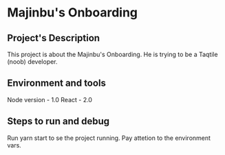 # Majinbu's Onboarding
## Project's Description
This project is about the Majinbu's Onboarding. He is trying to be a Taqtile (noob) developer.

## Environment and tools
Node version - 1.0
React - 2.0

## Steps to run and debug
Run yarn start to se the project running.
Pay attetion to the environment vars.